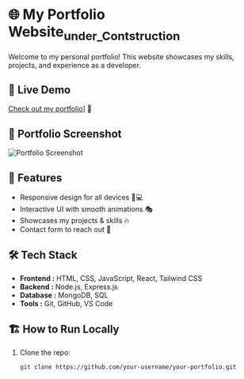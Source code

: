 # 🌐 My Portfolio Website<sub>under_Contstruction<sub>

Welcome to my personal portfolio! This website showcases my skills, projects, and experience as a developer.

## 🔗 Live Demo
[Check out my portfolio](https://raj36git.github.io/Portfolio-Website/)] 🚀 
## 📸 Portfolio Screenshot
![Portfolio Screenshot](https://github.com/raj36git/Portfolio-Website/blob/main/images/screenshot.png)



## 🎨 Features
- Responsive design for all devices 📱💻  
- Interactive UI with smooth animations 🎭  
- Showcases my projects & skills 🔥  
- Contact form to reach out 📩  

## 🛠️ Tech Stack
- **Frontend :** HTML, CSS, JavaScript, React, Tailwind CSS  
- **Backend :** Node.js, Express.js  
- **Database :** MongoDB, SQL  
- **Tools :** Git, GitHub, VS Code  

## 🏗️ How to Run Locally
1. Clone the repo:  
   ```bash
   git clone https://github.com/your-username/your-portfolio.git
